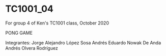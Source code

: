 # TC1001_04
For group 4 of Ken's TC1001 class, October 2020

PONG GAME

Integrantes:
    Jorge Alejandro López Sosa
    Andrés Eduardo Nowak De Anda
    Andrés Olvera Rodríguez

